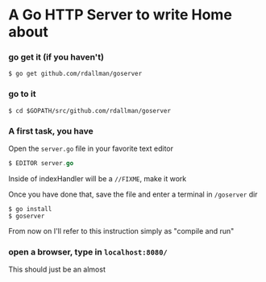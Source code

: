 # A Go HTTP Server to write Home about

### go get it (if you haven't)

`
$ go get github.com/rdallman/goserver
`
###  go to it

`
$ cd $GOPATH/src/github.com/rdallman/goserver
`

### A first task, you have

Open the `server.go` file in your favorite text editor

``` server.go
$ EDITOR server.go
```

Inside of indexHandler will be a `//FIXME`, make it work

Once you have done that, save the file and enter a terminal in `/goserver` dir

```
$ go install
$ goserver
```

From now on I'll refer to this instruction simply as "compile and run"


### open a browser, type in `localhost:8080/`

This should just be an almost

